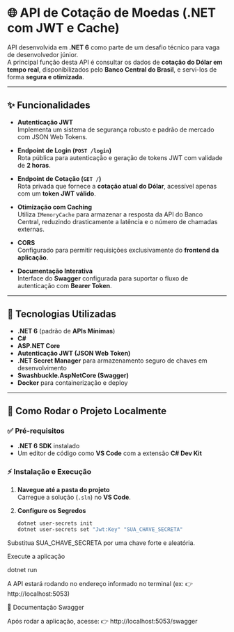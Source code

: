 # 🌐 API de Cotação de Moedas (.NET com JWT e Cache)

API desenvolvida em **.NET 6** como parte de um desafio técnico para vaga de desenvolvedor júnior.  
A principal função desta API é consultar os dados de **cotação do Dólar em tempo real**, disponibilizados pelo **Banco Central do Brasil**, e servi-los de forma **segura e otimizada**.

---

## ✨ Funcionalidades

- **Autenticação JWT**  
  Implementa um sistema de segurança robusto e padrão de mercado com JSON Web Tokens.

- **Endpoint de Login (`POST /login`)**  
  Rota pública para autenticação e geração de tokens JWT com validade de **2 horas**.

- **Endpoint de Cotação (`GET /`)**  
  Rota privada que fornece a **cotação atual do Dólar**, acessível apenas com um **token JWT válido**.

- **Otimização com Caching**  
  Utiliza `IMemoryCache` para armazenar a resposta da API do Banco Central, reduzindo drasticamente a latência e o número de chamadas externas.

- **CORS**  
  Configurado para permitir requisições exclusivamente do **frontend da aplicação**.

- **Documentação Interativa**  
  Interface do **Swagger** configurada para suportar o fluxo de autenticação com **Bearer Token**.

---

## 🚀 Tecnologias Utilizadas

- **.NET 6** (padrão de **APIs Mínimas**)  
- **C#**  
- **ASP.NET Core**  
- **Autenticação JWT (JSON Web Token)**  
- **.NET Secret Manager** para armazenamento seguro de chaves em desenvolvimento  
- **Swashbuckle.AspNetCore (Swagger)**  
- **Docker** para containerização e deploy  

---

## 🔧 Como Rodar o Projeto Localmente

### ✅ Pré-requisitos
- **.NET 6 SDK** instalado  
- Um editor de código como **VS Code** com a extensão **C# Dev Kit**

### ⚡ Instalação e Execução

1. **Navegue até a pasta do projeto**  
   Carregue a solução (`.sln`) no **VS Code**.

2. **Configure os Segredos**
   ```bash
   dotnet user-secrets init
   dotnet user-secrets set "Jwt:Key" "SUA_CHAVE_SECRETA"

Substitua SUA_CHAVE_SECRETA por uma chave forte e aleatória.

Execute a aplicação

dotnet run


A API estará rodando no endereço informado no terminal (ex:
👉 http://localhost:5053)

📖 Documentação Swagger

Após rodar a aplicação, acesse:
👉 http://localhost:5053/swagger